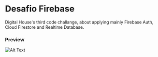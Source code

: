 # Desafio Firebase
Digital House's third code challange, about applying mainly Firebase Auth, Cloud Firestore and Realtime Database.

### Preview
![Alt Text](https://github.com/VicPrieto/Desafio-Firebase/blob/master/app/src/main/res/drawable/firebase.gif)
